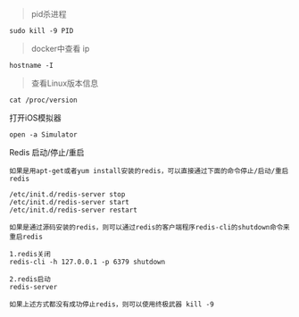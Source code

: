 >  pid杀进程

```shell
sudo kill -9 PID
```

> docker中查看 ip

```shell
hostname -I
```

> 查看Linux版本信息

```shell
cat /proc/version
```



打开iOS模拟器

```shell
open -a Simulator
```



Redis 启动/停止/重启

```shell
如果是用apt-get或者yum install安装的redis，可以直接通过下面的命令停止/启动/重启redis

/etc/init.d/redis-server stop
/etc/init.d/redis-server start
/etc/init.d/redis-server restart

如果是通过源码安装的redis，则可以通过redis的客户端程序redis-cli的shutdown命令来重启redis

1.redis关闭
redis-cli -h 127.0.0.1 -p 6379 shutdown

2.redis启动
redis-server

如果上述方式都没有成功停止redis，则可以使用终极武器 kill -9
```

